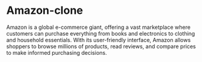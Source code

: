 # Amazon-clone
Amazon is a global e-commerce giant, offering a vast marketplace where customers can purchase everything from books and electronics to clothing and household essentials. With its user-friendly interface, Amazon allows shoppers to browse millions of products, read reviews, and compare prices to make informed purchasing decisions.
